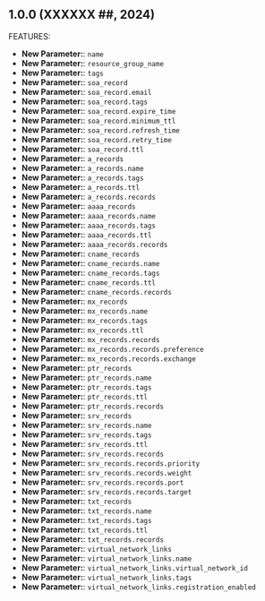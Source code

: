 <!-- markdownlint-disable MD041 MD013 -->
## 1.0.0 (XXXXXX ##, 2024)

FEATURES:

- **New Parameter:**: `name`
- **New Parameter:**: `resource_group_name`
- **New Parameter:**: `tags`
- **New Parameter:**: `soa_record`
- **New Parameter:**: `soa_record.email`
- **New Parameter:**: `soa_record.tags`
- **New Parameter:**: `soa_record.expire_time`
- **New Parameter:**: `soa_record.minimum_ttl`
- **New Parameter:**: `soa_record.refresh_time`
- **New Parameter:**: `soa_record.retry_time`
- **New Parameter:**: `soa_record.ttl`
- **New Parameter:**: `a_records`
- **New Parameter:**: `a_records.name`
- **New Parameter:**: `a_records.tags`
- **New Parameter:**: `a_records.ttl`
- **New Parameter:**: `a_records.records`
- **New Parameter:**: `aaaa_records`
- **New Parameter:**: `aaaa_records.name`
- **New Parameter:**: `aaaa_records.tags`
- **New Parameter:**: `aaaa_records.ttl`
- **New Parameter:**: `aaaa_records.records`
- **New Parameter:**: `cname_records`
- **New Parameter:**: `cname_records.name`
- **New Parameter:**: `cname_records.tags`
- **New Parameter:**: `cname_records.ttl`
- **New Parameter:**: `cname_records.records`
- **New Parameter:**: `mx_records`
- **New Parameter:**: `mx_records.name`
- **New Parameter:**: `mx_records.tags`
- **New Parameter:**: `mx_records.ttl`
- **New Parameter:**: `mx_records.records`
- **New Parameter:**: `mx_records.records.preference`
- **New Parameter:**: `mx_records.records.exchange`
- **New Parameter:**: `ptr_records`
- **New Parameter:**: `ptr_records.name`
- **New Parameter:**: `ptr_records.tags`
- **New Parameter:**: `ptr_records.ttl`
- **New Parameter:**: `ptr_records.records`
- **New Parameter:**: `srv_records`
- **New Parameter:**: `srv_records.name`
- **New Parameter:**: `srv_records.tags`
- **New Parameter:**: `srv_records.ttl`
- **New Parameter:**: `srv_records.records`
- **New Parameter:**: `srv_records.records.priority`
- **New Parameter:**: `srv_records.records.weight`
- **New Parameter:**: `srv_records.records.port`
- **New Parameter:**: `srv_records.records.target`
- **New Parameter:**: `txt_records`
- **New Parameter:**: `txt_records.name`
- **New Parameter:**: `txt_records.tags`
- **New Parameter:**: `txt_records.ttl`
- **New Parameter:**: `txt_records.records`
- **New Parameter:**: `virtual_network_links`
- **New Parameter:**: `virtual_network_links.name`
- **New Parameter:**: `virtual_network_links.virtual_network_id`
- **New Parameter:**: `virtual_network_links.tags`
- **New Parameter:**: `virtual_network_links.registration_enabled`

